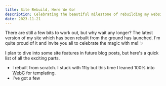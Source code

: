 ```yaml
---
title: Site Rebuild, Here We Go!
description: Celebrating the beautiful milestone of rebuilding my website from the ground up.
date: 2023-11-21
---
```


There are still a few bits to work out, but why wait any longer? The latest version of my site which has been rebuilt from the ground has launched. I'm quite proud of it and invite you all to celebrate the magic with me! ✨

I plan to dive into some site features in future blog posts, but here's a quick list of all the exciting parts.

- I rebuilt from scratch. I stuck with 11ty but this time I leaned 100% into [WebC](https://www.11ty.dev/docs/languages/webc/) for templating.
- I've got a few 
